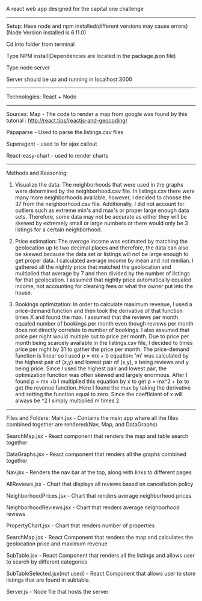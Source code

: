 A react web app designed for the capital one challenge

-------------------------------------

Setup:
Have node and npm installed(different versions may cause errors)(Node Version installed is 6.11.0)


Cd into folder from terminal


Type NPM install(Dependencies are located in the package.json file)


Type node server


Server should be up and running in localhost:3000




-------------------------------------


Technologies:
React + Node



-------------------------------------


Sources:
Map - The code to render a map from google was found by this tutorial : http://react.tips/reactjs-and-geocoding/

Papaparse - Used to parse the listings.csv files

Superagent - used to for ajax callout

React-easy-chart - used to render charts




-------------------------------------




Methods and Reasoning:
1. Visualize the data: The neighborhoods that were used in the graphs were determined by the neighborhood.csv file. In listings.csv there were many more neighborhoods available, however, I decided to choose the 37 from the neighborhood.csv file. Additionally, I did not account for outliers such as extreme min's and max's or proper large enough data sets. Therefore, some data may not be accurate as either they will be skewed by extremely small or large numbers or there would only be 3 listings for a certain neighborhood.



2. Price estimation: The average income was estimated by matching the geolocation up to two decimal places and therefore, the data can also be skewed because the data set or listings will not be large enough to get proper data. I calculated average income by mean and not median. I gathered all the nightly price that matched the geolocation and multiplied that average by 7 and then divided by the number of listings for that geolocation. I assumed that nightly price automatically equaled income, not accounting for cleaning fees or what the owner put into the house.


3. Bookings optimization: In order to calculate maximum revenue, I used a price-demand function and then took the derivative of that function times X and found the max. I assumed that the reviews per month equaled number of bookings per month even though reviews per month does not directly correlate to number of bookings. I also assumed that price per night would multiple out to price per month. Due to price per month being scarcely available in the listings.csv file, I decided to times price per night by 31 to gather the price per month. The price-demand function is linear so I used p = mx + b equation: 'm' was calculated by the highest pair of (x,y) and lowest pair of (x,y), x being reviews and y being price. Since I used the highest pair and lowest pair, the optimization function was often skewed and largely enormous. After I found p = mx +b I multiplied this equation by x to get p = mx^2 + bx to get the revenue function. Here I found the max by taking the derivative and setting the function equal to zero. Since the coefficient of x will always be ^2 I simply multiplied m times 2.




-------------------------------------


Files and Folders:
Main.jsx - Contains the main app where all the files combined together are rendered(Nav, Map, and DataGraphs)



SearchMap.jsx - React component that renders the map and table search together



DataGraphs.jsx - React component that renders all the graphs combined together



Nav.jsx - Renders the nav bar at the top, along with links to different pages



AllReviews.jsx - Chart that displays all reviews based on cancellation policy



NeighborhoodPrices.jsx - Chart that renders average neighborhood prices



NeighborhoodReviews.jsx - Chart that renders average neighborhood reviews



PropertyChart.jsx - Chart that renders number of properties



SearchMap.jsx - React Component that renders the map and calculates the geolocation price and maximum revenue



SubTable.jsx - React Component that renders all the listings and allows user to search by different categories



SubTableSelected.jsx(not used) - React Component that allows user to store listings that are found in subtable.



Server.js - Node file that hosts the server

